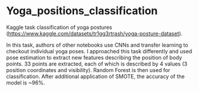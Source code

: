 # Yoga_positions_classification
Kaggle task classification of yoga postures (https://www.kaggle.com/datasets/tr1gg3rtrash/yoga-posture-dataset).

In this task, authors of other notebooks use CNNs and transfer learning to checkout individual yoga poses. I approached this task differently and used pose estimation to extract new features describing the position of body points. 33 points are extracted, each of which is described by 4 values (3 position coordinates and visibility). Random Forest is then used for classification. After additional application of SMOTE, the accuracy of the model is ~96%.
